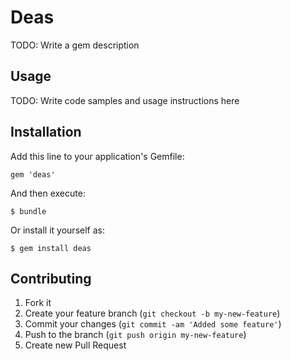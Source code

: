 # Deas

TODO: Write a gem description

## Usage

TODO: Write code samples and usage instructions here

## Installation

Add this line to your application's Gemfile:

    gem 'deas'

And then execute:

    $ bundle

Or install it yourself as:

    $ gem install deas

## Contributing

1. Fork it
2. Create your feature branch (`git checkout -b my-new-feature`)
3. Commit your changes (`git commit -am 'Added some feature'`)
4. Push to the branch (`git push origin my-new-feature`)
5. Create new Pull Request
